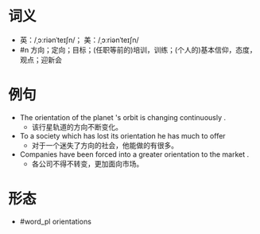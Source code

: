 # 词义
- 英：/ˌɔːriənˈteɪʃn/； 美：/ˌɔːriənˈteɪʃn/
- #n 方向；定向；目标；(任职等前的)培训，训练；(个人的)基本信仰，态度，观点；迎新会
# 例句
- The orientation of the planet 's orbit is changing continuously .
	- 该行星轨道的方向不断变化。
- To a society which has lost its orientation he has much to offer
	- 对于一个迷失了方向的社会，他能做的有很多。
- Companies have been forced into a greater orientation to the market .
	- 各公司不得不转变，更加面向市场。
# 形态
- #word_pl orientations
